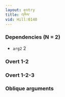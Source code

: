 ```yaml
---
layout: entry
title: འཁེལ་
vid: Hill:0140
---
```

### Dependencies (N = 2)
* `arg2` 2


### Overt 1-2


### Overt 1-2-3


### Oblique arguments
